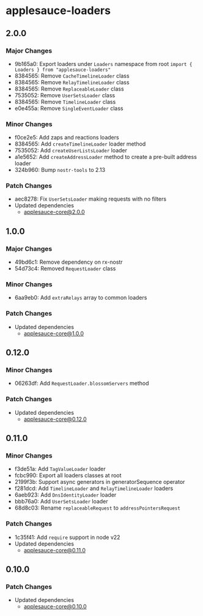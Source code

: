 # applesauce-loaders

## 2.0.0

### Major Changes

- 9b165a0: Export loaders under `Loaders` namespace from root `import { Loaders } from "applesauce-loaders"`
- 8384565: Remove `CacheTimelineLoader` class
- 8384565: Remove `RelayTimelineLoader` class
- 8384565: Remove `ReplaceableLoader` class
- 7535052: Remove `UserSetsLoader` class
- 8384565: Remove `TimelineLoader` class
- e0e455a: Remove `SingleEventLoader` class

### Minor Changes

- f0ce2e5: Add zaps and reactions loaders
- 8384565: Add `createTimelineLoader` loader method
- 7535052: Add `createUserListsLoader` loader
- a1e5652: Add `createAddressLoader` method to create a pre-built address loader
- 324b960: Bump `nostr-tools` to 2.13

### Patch Changes

- aec8278: Fix `UserSetsLoader` making requests with no filters
- Updated dependencies
  - applesauce-core@2.0.0

## 1.0.0

### Major Changes

- 49bd6c1: Remove dependency on rx-nostr
- 54d73c4: Removed `RequestLoader` class

### Minor Changes

- 6aa9eb0: Add `extraRelays` array to common loaders

### Patch Changes

- Updated dependencies
  - applesauce-core@1.0.0

## 0.12.0

### Minor Changes

- 06263df: Add `RequestLoader.blossomServers` method

### Patch Changes

- Updated dependencies
  - applesauce-core@0.12.0

## 0.11.0

### Minor Changes

- f3de51a: Add `TagValueLoader` loader
- fcbc990: Export all loaders classes at root
- 2199f3b: Support async generators in generatorSequence operator
- f281dcd: Add `TimelineLoader` and `RelayTimelineLoader` loaders
- 6aeb923: Add `DnsIdentityLoader` loader
- bbb76a0: Add `UserSetsLoader` loader
- 68d8c03: Rename `replaceableRequest` to `addressPointersRequest`

### Patch Changes

- 1c35f41: Add `require` support in node v22
- Updated dependencies
  - applesauce-core@0.11.0

## 0.10.0

### Patch Changes

- Updated dependencies
  - applesauce-core@0.10.0
